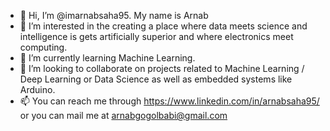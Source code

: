 - 👋 Hi, I’m @imarnabsaha95. My name is Arnab
- 👀 I’m interested in the creating a place where data meets science and intelligence is gets artificially superior and where electronics meet computing.
- 🌱 I’m currently learning Machine Learning.
- 💞️ I’m looking to collaborate on projects related to Machine Learning / Deep Learning or Data Science as well as embedded systems like Arduino.
- 📫 You can reach me through https://www.linkedin.com/in/arnabsaha95/ or you can mail me at arnabgogolbabi@gmail.com

<!---
imarnabsaha95/imarnabsaha95 is a ✨ special ✨ repository because its `README.md` (this file) appears on your GitHub profile.
You can click the Preview link to take a look at your changes.
--->
